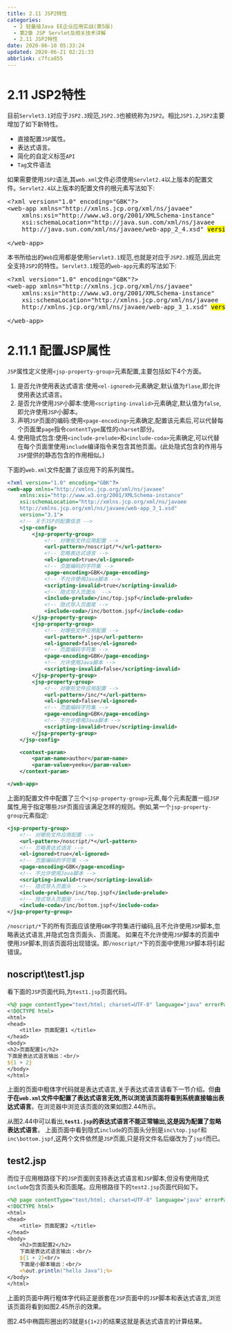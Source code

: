 ```yaml
---
title: 2.11 JSP2特性
categories: 
  - 2 轻量级Java EE企业应用实战(第5版)
  - 第2章 JSP Servlet及相关技术详解
  - 2.11 JSP2特性
date: 2020-06-10 05:33:24
updated: 2020-06-21 02:21:33
abbrlink: c7fca855
---
```

# 2.11 JSP2特性
目前`Servlet3.1`对应于`JSP2.3`规范,`JSP2.3`也被统称为`JSP2`。相比`JSP1.2`,`JSP2`主要增加了如下新特性。
- 直接配置`JSP`属性。
- 表达式语言。
- 简化的自定义标签`API`
- `Tag`文件语法

如果需要使用`JSP2`语法,其`web.xml`文件必须使用`Servlet2.4`以上版本的配置文件。`Servlet2.4`以上版本的配置文件的根元素写法如下:
<pre>
&lt;?xml version="1.0" encoding="GBK"?&gt;
&lt;web-app xmlns="http://xmlns.jcp.org/xml/ns/javaee"
	xmlns:xsi="http://www.w3.org/2001/XMLSchema-instance"
	xsi:schemaLocation="http://java.sun.com/xml/ns/javaee
	http://java.sun.com/xml/ns/javaee/web-app_2_4.xsd" <mark>version="2.4"</mark>&gt;

&lt;/web-app&gt;
</pre>
本书所给出的`Web`应用都是使用`Servlet3.1`规范,也就是对应于`JSP2.3`规范,因此完全支持`JSP2`的特性。`Servlet3.1`规范的`web-app`元素的写法如下:
<pre>
&lt;?xml version="1.0" encoding="GBK"?&gt;
&lt;web-app xmlns="http://xmlns.jcp.org/xml/ns/javaee"
	xmlns:xsi="http://www.w3.org/2001/XMLSchema-instance"
	xsi:schemaLocation="http://xmlns.jcp.org/xml/ns/javaee
	http://xmlns.jcp.org/xml/ns/javaee/web-app_3_1.xsd" <mark>version="3.1"</mark>&gt;

&lt;/web-app&gt;
</pre>
# 2.11.1 配置JSP属性
`JSP`属性定义使用`<jsp-property-group>`元素配置,主要包括如下4个方面。
1. 是否允许使用表达式语言:使用`<el-ignored>`元素确定,默认值为`flase`,即允许使用表达式语言。
2. 是否允许使用`JSP`小脚本:使用`<scripting-invalid>`元素确定,默认值为`false`,即允许使用`JSP`小脚本。
3. 声明`JSP`页面的编码:使用`<page-encoding>`元素确定,配置该元素后,可以代替每个页面里`page`指令`contentType`属性的`charset`部分。
4. 使用隐式包含:使用`<include-prelude>`和`<include-coda>`元素确定,可以代替在每个页面里使用`include`编译指令来包含其他页面。(此处隐式包含的作用与`JSP`提供的静态包含的作用相似。)

下面的`web.xml`文件配置了该应用下的系列属性。
```xml
<?xml version="1.0" encoding="GBK"?>
<web-app xmlns="http://xmlns.jcp.org/xml/ns/javaee"
    xmlns:xsi="http://www.w3.org/2001/XMLSchema-instance"
    xsi:schemaLocation="http://xmlns.jcp.org/xml/ns/javaee
    http://xmlns.jcp.org/xml/ns/javaee/web-app_3_1.xsd"
    version="3.1">
    <!-- 关于JSP的配置信息 -->
    <jsp-config>
        <jsp-property-group>
            <!-- 对哪些文件应用配置 -->
            <url-pattern>/noscript/*</url-pattern>
            <!-- 忽略表达式语言 -->
            <el-ignored>true</el-ignored>
            <!-- 页面编码的字符集 -->
            <page-encoding>GBK</page-encoding>
            <!-- 不允许使用Java脚本 -->
            <scripting-invalid>true</scripting-invalid>
            <!-- 隐式导入页面头  -->
            <include-prelude>/inc/top.jspf</include-prelude>
            <!-- 隐式导入页面尾 -->
            <include-coda>/inc/bottom.jspf</include-coda>
        </jsp-property-group>
        <jsp-property-group>
            <!-- 对哪些文件应用配置 -->
            <url-pattern>*.jsp</url-pattern>
            <el-ignored>false</el-ignored>
            <!-- 页面编码字符集 -->
            <page-encoding>GBK</page-encoding>
            <!-- 允许使用Java脚本 -->
            <scripting-invalid>false</scripting-invalid>
        </jsp-property-group>
        <jsp-property-group>
            <!-- 对哪些文件应用配置 -->
            <url-pattern>/inc/*</url-pattern>
            <el-ignored>false</el-ignored>
            <!-- 页面编码字符集 -->
            <page-encoding>GBK</page-encoding>
            <!-- 不允许使用Java脚本 -->
            <scripting-invalid>true</scripting-invalid>
        </jsp-property-group>
    </jsp-config>

    <context-param>
        <param-name>author</param-name>
        <param-value>yeeku</param-value>
    </context-param>

</web-app>
```
上面的配置文件中配置了三个`<jsp-property-group>`元素,每个元素配置一组`JSP`属性,用于指定哪些`JSP`页面应该满足怎样的规则。例如,第一个`jsp-property-group`元素指定:
```xml
<jsp-property-group>
    <!-- 对哪些文件应用配置 -->
    <url-pattern>/noscript/*</url-pattern>
    <!-- 忽略表达式语言 -->
    <el-ignored>true</el-ignored>
    <!-- 页面编码的字符集 -->
    <page-encoding>GBK</page-encoding>
    <!-- 不允许使用Java脚本 -->
    <scripting-invalid>true</scripting-invalid>
    <!-- 隐式导入页面头  -->
    <include-prelude>/inc/top.jspf</include-prelude>
    <!-- 隐式导入页面尾 -->
    <include-coda>/inc/bottom.jspf</include-coda>
</jsp-property-group>
```
`/noscript/*`下的所有页面应该使用`GBK`字符集进行编码,且不允许使用`JSP`脚本,忽略表达式语言,并隐式包含页面头、页面尾。
如果在不允许使用`JSP`脚本的页面中使用`JSP`脚本,则该页面将出现错误。即`/noscript/*`下的页面中使用`JSP`脚本将引起错误。
## noscript\test1.jsp
看下面的`JSP`页面代码,为`test1.jsp`页面代码。
```jsp
<%@ page contentType="text/html; charset=UTF-8" language="java" errorPage="" %>
<!DOCTYPE html>
<html>
<head>
    <title> 页面配置1 </title>
</head>
<body>
<h2>页面配置1</h2>
下面是表达式语言输出：<br/>
${1 + 2}
</body>
</html>
```
上面的页面中粗体字代码就是表达式语言,关于表达式语言请看下一节介绍。但**由于在`web.xml`文件中配置了表达式语言无效,所以浏览该页面将看到系统直接输出表达式语言**。在浏览器中浏览该页面的效果如图2.44所示。


从图2.44中可以看出,**`test1.jsp`的表达式语言不能正常输出,这是因为配置了忽略表达式语言**。
上面页面中看到隐式`include`的页面头分别是`inc\top.jspf`和`inc\bottom.jspf`,这两个文件依然是`JSP`页面,只是将文件名后缀改为了`jspf`而已。
## test2.jsp
而位于应用根路径下的`JSP`页面则支持表达式语言和`JSP`脚本,但没有使用隐式`include`包含页面头和页面尾。应用根路径下的`test2.jsp`页面代码如下。
```jsp
<%@ page contentType="text/html; charset=UTF-8" language="java" errorPage="" %>
<!DOCTYPE html>
<html>
<head>
    <title> 页面配置2 </title>
</head>
<body>
    <h2>页面配置2</h2>
    下面是表达式语言输出：<br/>
    ${1 + 2}<br/>
    下面是小脚本输出：<br/>
    <%out.println("hello Java");%>
</body>
</html>
```
上面的页面中两行粗体字代码正是嵌套在`JSP`页面中的`JSP`脚本和表达式语言,浏览该页面将看到如图2.45所示的效果。

图2.45中椭圆形圈出的3就是`${1+2}`的结果这就是表达式语言的计算结果。
